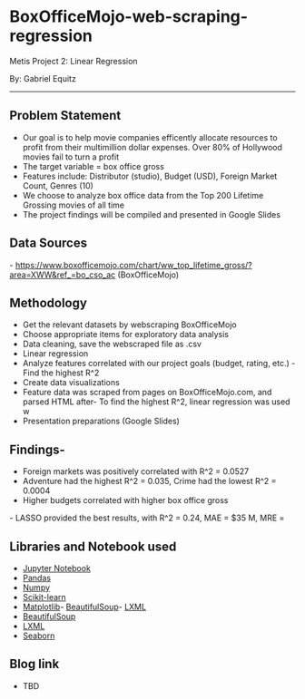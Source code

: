 # BoxOfficeMojo-web-scraping-regression
Metis Project 2: Linear Regression

By: Gabriel Equitz
______________________________________________________

## Problem Statement
- Our goal is to help movie companies efficently allocate resources to profit from their multimillion dollar expenses. Over 80% of Hollywood movies fail to turn a profit
- The target variable = box office gross
- Features include: Distributor (studio), Budget (USD), Foreign Market Count, Genres (10)
- We choose to analyze box office data from the Top 200 Lifetime Grossing movies of all time
- The project findings will be compiled and presented in Google Slides

## Data Sources
- https://www.boxofficemojo.com/chart/ww_top_lifetime_gross/?area=XWW&ref_=bo_cso_ac (BoxOfficeMojo)

## Methodology
- Get the relevant datasets by webscraping BoxOfficeMojo
- Choose appropriate items for exploratory data analysis
- Data cleaning, save the webscraped file as .csv
- Linear regression
- Analyze features correlated with our project goals (budget, rating, etc.) - Find the highest R^2
- Create data visualizations
- Feature data was scraped from pages on BoxOfficeMojo.com, and parsed HTML after- To find the highest R^2, linear regression was used w
- Presentation preparations (Google Slides)

## Findings- 
- Foreign markets was positively correlated with R^2 = 0.0527
- Adventure had the highest R^2 = 0.035, Crime had the lowest R^2 = 0.0004
- Higher budgets correlated with higher box office gross

- LASSO provided the best results, with R^2 = 0.24, MAE = $35 M, MRE = 

## Libraries and Notebook used
- [Jupyter Notebook](https://jupyter.org/)
- [Pandas](https://pandas.pydata.org/)
- [Numpy](https://numpy.org/)
- [Scikit-learn](https://scikit-learn.org/stable/)
- [Matplotlib](https://matplotlib.org/)- [BeautifulSoup](https://www.crummy.com/software/BeautifulSoup/)- [LXML](https://lxml.de/)
- [BeautifulSoup](https://www.crummy.com/software/BeautifulSoup/)
- [LXML](https://lxml.de/)
- [Seaborn](https://seaborn.pydata.org/)

## Blog link
- TBD
